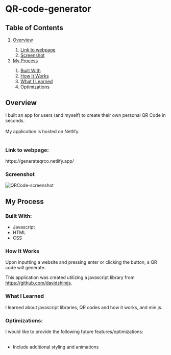 # QR-code-generator
<h2>Table of Contents</h2>
<ol>
  <li><a href="#overview">Overview</a></li>
    <ol>
      <li><a href="#link">Link to webpage</a></li>
      <li><a href="#screenshot">Screenshot</a></li>
    </ol>
  <li><a href="#process">My Process</a></li>
    <ol>
      <li><a href="#builtWith">Built With</a></li>
      <li><a href="#howItWorks">How It Works</a></li>
      <li><a href="#whatILearned">What I Learned</a></li>
      <li><a href="#optimizations">Optimizations</a></li>
    </ol>
</ol>

<h2 id="overview">Overview</h2>
I built an app for users (and myself) to create their own personal QR Code in seconds.
<br>
<br>
My application is hosted on Netlify.
<br><br>
<h3 id="link">Link to webpage:</h3>
<p>https://generateqrco.netlify.app/</p>

<h3 id="screenshot">Screenshot</h3> 

![QRCode-screenshot](https://user-images.githubusercontent.com/99220339/174462005-8e0a6cf8-bd19-42eb-8358-e317a985c1bb.png)

<h2 id="process">My Process</h2>
<h3 id="builtWith">Built With:</h3>
<ul>
  <li>Javascript</li>
  <li>HTML</li>
  <li>CSS</li>
</ul>

<h3 id="howItWorks">How It Works</h3>
Upon inputting a website and pressing enter or clicking the button, a QR code will generate. 

This application was created utilizing a javascript library from https://github.com/davidshimjs.

<h3 id="whatILearned">What I Learned</h3> 
I learned about javascript libraries, QR codes and how it works, and min.js.

<h3 id="optimizations">Optimizations:</h3>
I would like to provide the following future features/optimizations:
<br><br>
<ul>
  <li>Include additional styling and animations</li>
</ul>
